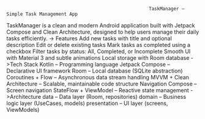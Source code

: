                                                        TaskManager – Simple Task Management App
TaskManager is a clean and modern Android application built with Jetpack Compose and Clean Architecture, designed to help users manage their daily tasks efficiently.
 -> Features
      Add new tasks with title and optional description
      Edit or delete existing tasks
      Mark tasks as completed using a checkbox
      Filter tasks by status: All, Completed, or Incomplete
      Smooth UI with Material 3 and subtle animations
      Local storage with Room database
->Tech Stack
      Kotlin – Programming language
      Jetpack Compose – Declarative UI framework
      Room – Local database (SQLite abstraction)
      Coroutines + Flow – Asynchronous data stream handling
      MVVM + Clean Architecture – Scalable, maintainable code structure
      Navigation Compose – Screen navigation
      StateFlow + ViewModel – Reactive state management
->Architecture
      data – Data layer (Room, repositories)
      domain – Business logic layer (UseCases, models)
      presentation – UI layer (screens, ViewModels)
